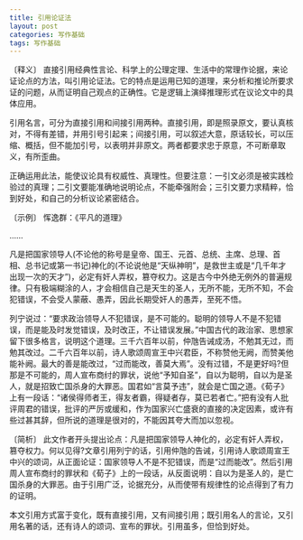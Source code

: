 ```yaml
---
title: 引用论证法
layout: post
categories: 写作基础
tags: 写作基础
---
```


〔释义〕 直接引用经典性言论、科学上的公理定理、生活中的常理作论据，来论证论点的方法，叫引用论证法。它的特点是运用已知的道理，来分析和推论所要求证的问题，从而证明自己观点的正确性。它是逻辑上演绎推理形式在议论文中的具体应用。

引用名言，可分为直接引用和间接引用两种。直接引用，即是照录原文，要认真核对，不得有差错，并用引号引起来；间接引用，可以叙述大意，原话较长，可以压缩、概括，但不能加引号，以表明并非原文。两者都要求忠于原意，不可断章取义，有所歪曲。

正确运用此法，能使议论具有权威性、真理性。但要注意：一引文必须是被实践检验过的真理；二引文要能准确地说明论点，不能牵强附会；三引文要力求精粹，恰到好处，和自己的分析议论紧密结合。

〔示例〕 恽逸群：《平凡的道理》

……

凡是把国家领导人(不论他的称号是皇帝、国王、元首、总统、主席、总理、首相、总书记或第一书记)神化的(不论说他是“天纵神明”，是救世主或是“几千年才出现一次的天才”)，必定有奸人弄权，篡夺权力。这是古今中外绝无例外的普遍规律。只有极端糊涂的人，才会相信自己是天生的圣人，无所不能，无所不知，不会犯错误，不会受人蒙蔽、愚弄，因此长期受奸人的愚弄，至死不悟。

列宁说过：“要求政治领导人不犯错误，是不可能的。聪明的领导人不是不犯错误，而是能及时发觉错误，及时改正，不让错误发展。”中国古代的政治家、思想家留下很多格言，说明这个道理。三千六百年以前，仲虺告诫成汤，不勉其无过，而勉其改过。二千六百年以前，诗人歌颂周宣王中兴君臣，不称赞他无阙，而赞美他能补阙。最大的善是能改过，“过而能改，善莫大焉”。没有过错，不是更好吗?但那是不可能的，周人宣布商纣的罪状，说他“予知自圣”，自以为聪明，自以为是圣人，就是招致亡国杀身的大罪恶。国君如“言莫予违”，就会是亡国之道。《荀子》上有一段话：“诸侯得师者王，得友者霸，得疑者存，莫已若者亡。”把有没有人批评周君的错误，批评的严厉或缓和，作为国家兴亡盛衰的直接的决定因素，或许有些过甚其辞，但所说的道理是很对的，不能因其夸大而加以忽视。

〔简析〕 此文作者开头提出论点：凡是把国家领导人神化的，必定有奸人弄权，篡夺权力。何以见得?文章引用列宁的话，引用仲虺的告诫，引用诗人歌颂周宣王中兴的颂词，从正面论证：国家领导人不是不犯错误，而是“过而能改”。然后引用周人宣布商纣的罪状和《荀子》上的一段话，从反面说明：自以为是圣人的，是亡国杀身的大罪恶。由于引用广泛，论据充分，从而使带有规律性的论点得到了有力的证明。

本文引用方式富于变化，既有直接引用，又有间接引用；既引用名人的言论，又引用名著的话，还有诗人的颂词、宣布的罪状。引用虽多，但恰到好处。 